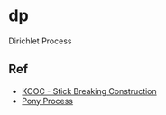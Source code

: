 # dp
Dirichlet Process

## Ref
- [KOOC - Stick Breaking Construction](https://youtu.be/FRqkQN3nJg4)
- [Pony Process](https://youtu.be/bWJ7LB6UUPM)